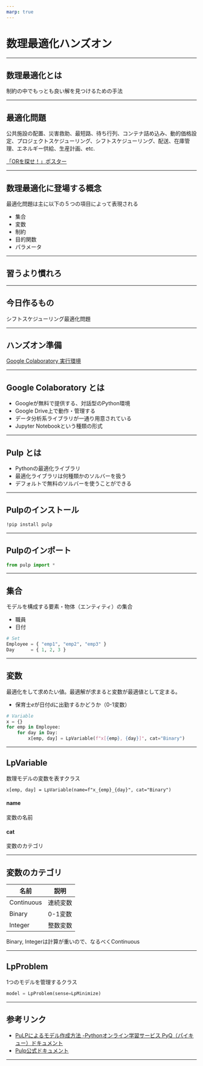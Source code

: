 ```yaml
---
marp: true
---
```


# 数理最適化ハンズオン

---

## 数理最適化とは

制約の中でもっとも良い解を見つけるための手法

---

## 最適化問題

公共施設の配置、災害救助、最短路、待ち行列、コンテナ詰め込み、動的価格設定、プロジェクトスケジューリング、シフトスケジューリング、配送、在庫管理、エネルギー供給、生産計画、etc.

[「ORを探せ！」ポスター](http://www.orsj.or.jp/members/poster.pdf)

---

## 数理最適化に登場する概念
最適化問題は主に以下の５つの項目によって表現される

- 集合
- 変数
- 制約
- 目的関数
- パラメータ

---

## 習うより慣れろ

---

## 今日作るもの

シフトスケジューリング最適化問題

---

## ハンズオン準備

[Google Colaboratory 実行環境](https://colab.research.google.com/github/taichi0315/optimization-handson/blob/master/sample/model.ipynb)

---

## Google Colaboratory とは


- Googleが無料で提供する、対話型のPython環境
- Google Drive上で動作・管理する
- データ分析系ライブラリが一通り用意されている
- Jupyter Notebookという種類の形式

---

## Pulp とは

- Pythonの最適化ライブラリ
- 最適化ライブラリは何種類かのソルバーを扱う
- デフォルトで無料のソルバーを使うことができる

---

## Pulpのインストール

```bash
!pip install pulp
```

---

## Pulpのインポート

```python
from pulp import *
```

---

## 集合
モデルを構成する要素・物体（エンティティ）の集合
- 職員
- 日付

```python
# Set
Employee = { "emp1", "emp2", "emp3" }
Day      = { 1, 2, 3 }
```

---
## 変数
最適化をして求めたい値。最適解が求まると変数が最適値として定まる。
- 保育士$e$が日付$d$に出勤するかどうか（0-1変数）

```python
# Variable
x = {}
for emp in Employee:
    for day in Day:
        x[emp, day] = LpVariable(f"x[{emp}, {day}]", cat="Binary") 
```

---
## LpVariable
数理モデルの変数を表すクラス

```
x[emp, day] = LpVariable(name=f"x_{emp}_{day}", cat="Binary") 
```
#### name
変数の名前
#### cat
変数のカテゴリ

---

## 変数のカテゴリ
| 名前        | 説明    |
|------------|--------|
| Continuous | 連続変数 |
| Binary     | 0-1変数 |
| Integer    | 整数変数 |

Binary, Integerは計算が重いので、なるべくContinuous

---

## LpProblem
1つのモデルを管理するクラス

```python
model = LpProblem(sense=LpMinimize)
```


---

## 参考リンク
- [PuLPによるモデル作成方法 -Pythonオンライン学習サービス PyQ（パイキュー）ドキュメント](https://docs.pyq.jp/python/math_opt/pulp.html)
- [Pulp公式ドキュメント](https://coin-or.github.io/pulp/)

---